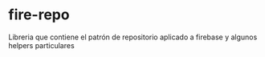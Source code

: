 # fire-repo
Libreria que contiene el patrón de repositorio aplicado a firebase y algunos helpers particulares
